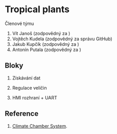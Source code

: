 # Tropical plants
Členové týmu

1. Vít Janoš (zodpovědný za )
2. Vojtěch Kudela (zodpovědný za správu GitHub)
3. Jakub Kupčík (zodpovědný za )
4. Antonín Putala (zodpovědný za )

## Bloky
1) Získávání dat

2) Regulace veličin

3) HMI rozhraní + UART

## Reference
1. [Climate Chamber System](https://vhdl.lapinoo.net/testbench/).
